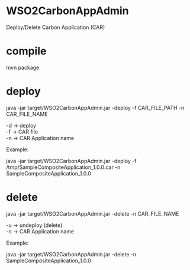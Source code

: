 # WSO2CarbonAppAdmin

Deploy/Delete Carbon Application (CAR)

# compile

mvn package

# deploy

java -jar target/WSO2CarbonAppAdmin.jar -deploy -f CAR_FILE_PATH -n CAR_FILE_NAME

-d -> deploy <br />
-f -> CAR file <br />
-n -> CAR Application name <br />

Example:

java -jar target/WSO2CarbonAppAdmin.jar -deploy -f /tmp/SampleCompositeApplication_1.0.0.car -n SampleCompositeApplication_1.0.0

# delete

java -jar target/WSO2CarbonAppAdmin.jar -delete -n CAR_FILE_NAME

-u -> undeploy (delete) <br />
-n -> CAR Application name <br />

Example:

java -jar target/WSO2CarbonAppAdmin.jar -delete -n SampleCompositeApplication_1.0.0


